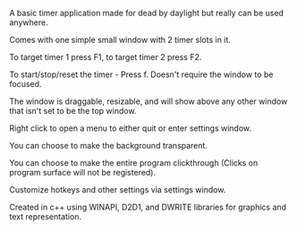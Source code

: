 A basic timer application made for dead by daylight but really can be used anywhere.

Comes with one simple small window with 2 timer slots in it.

To target timer 1 press F1, to target timer 2 press F2.

To start/stop/reset the timer - Press f. Doesn't require the window to be focused.

The window is draggable, resizable, and will show above any other window that isn't set to be the top window.

Right click to open a menu to either quit or enter settings window.

You can choose to make the background transparent.

You can choose to make the entire program clickthrough (Clicks on program surface will not be registered).

Customize hotkeys and other settings via settings window.

Created in c++ using WINAPI, D2D1, and DWRITE libraries for graphics and text representation.
